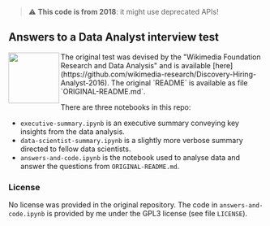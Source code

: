 > :warning: **This code is from 2018**: it might use deprecated APIs!

## Answers to a Data Analyst interview test

<img align="left" height="100" src="https://upload.wikimedia.org/wikipedia/commons/thumb/3/31/Wikimedia_Foundation_logo_-_vertical.svg/320px-Wikimedia_Foundation_logo_-_vertical.svg.png">
The original test was devised by the "Wikimedia Foundation Research and Data Analysis" and is available [here](https://github.com/wikimedia-research/Discovery-Hiring-Analyst-2016).
The original `README` is available as file `ORIGINAL-README.md`.

There are three notebooks in this repo:
* `executive-summary.ipynb` is an executive summary conveying key insights from the data analysis.
* `data-scientist-summary.ipynb` is a slightly more verbose summary directed to fellow data scientists.
* `answers-and-code.ipynb` is the notebook used to analyse data and answer the questions from `ORIGINAL-README.md`.

### License

No license was provided in the original repository.
The code in `answers-and-code.ipynb` is provided by me under the GPL3 license (see file `LICENSE`).
